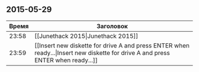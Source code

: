 ## 2015-05-29
| Время | Заголовок |
| --- | --- |
| 23:58 | [[Junethack 2015\|Junethack 2015]] |
| 23:59 | [[Insert new diskette for drive A and press ENTER when ready...\|Insert new diskette for drive A and press ENTER when ready...]] |

